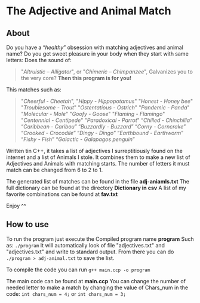 # The Adjective and Animal Match

## About
Do you have a “*healthy*” obsession with matching adjectives and animal name?
Do you get sweet pleasure in your body when they start with same letters:
Does the sound of:
>  "*Altruistic – Alligator*",
or 
> "*Chimeric – Chimpanzee*",
Galvanizes you to the very core? 
**Then this program is for you!**

This matches such as: 
 >"*Cheerful - Cheetah*",
 "*Hippy  - Hippopotamus*"
 "*Honest  - Honey bee*"
 "*Troublesome  - Trout*"
 "*Ostentatious  - Ostrich*"
 "*Pandemic  - Panda*"
 "*Molecular  - Mole*"
 "*Goofy  - Goose*"
 "*Flaming  - Flamingo*"
 "*Centennial  - Centipede*"
 "*Paradoxical - Parrot*"
 “*Chilled - Chinchilla*”
 “*Caribbean  - Caribou*”
 “*Buzzardly - Buzzard*”
“*Corny  - Corncrake*”
“*Crooked - Crocodile*”
“*Dingy - Dingo*”
“*Earthbound - Earthworm*”
“*Fishy - Fish*”
“*Galactic  - Galapagos penguin*”

Written tin C++, it takes a list of adjectives I surreptitiously found on the internet and a list of Animals I stole. It combines them to make a new list of Adjectives and Animals with matching starts. The number of letters it must match can be changed from 6 to 2 to 1.

The generated list of matches can be found in the file **adj-aniamls.txt**
The full dictionary can be found at the directory **Dictionary in csv**
A list of my favorite combinations can be found at **fav.txt**

Enjoy ^^

## How to use

To run the program just execute the Compiled program name **program**
Such as: `./program`
It will automatically look of file "adjectives.txt" and "adjectives.txt" and write to standard output.
From there you can do `./program > adj-animal.txt` to save the list.

To compile the code you can run `g++ main.ccp -o program` 

The main code can be found at **main.ccp**
You can change the number of needed letter to make a match by changing the value of Chars_num in the code:
	`int chars_num = 4;`
    	or
	`int chars_num = 3;`
